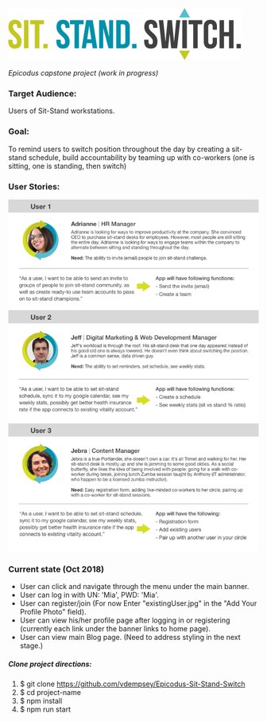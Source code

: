 ![logotype](/img/logotype.png)


_Epicodus capstone project (work in progress)_

### Target Audience:
Users of Sit-Stand workstations.
### Goal:

To remind users to switch position throughout the day by creating a sit-stand schedule, build accountability by teaming up with co-workers (one is sitting, one is standing, then switch)

### User Stories:
![user-stories](/img/user-stories.png)
### Current state (Oct 2018)
 * User can click and navigate through the menu under the main banner.
 * User can log in with UN: 'Mia', PWD: 'Mia'.
 * User can register/join (For now Enter  "existingUser.jpg" in the "Add Your Profile Photo" field).
 * User can view his/her profile page after logging in or registering (currently each link under the banner links to home page).
 * User can view main Blog page. (Need to address styling in the next stage.)


##### Clone project directions:

1. $ git clone https://github.com/vdempsey/Epicodus-Sit-Stand-Switch
2. $ cd project-name
3. $ npm install
4. $ npm run start
